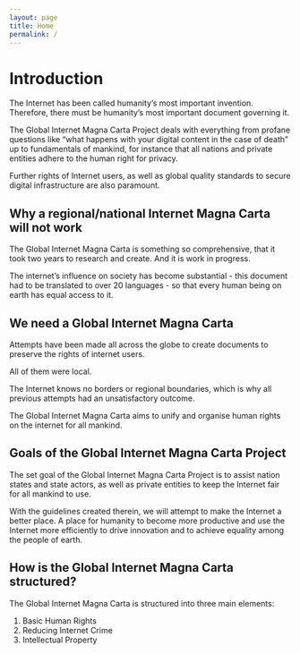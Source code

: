 ```yaml
---
layout: page
title: Home
permalink: /
---
```


# Introduction

The Internet has been called humanity’s most important invention. Therefore, there must be humanity’s most important document governing it.

The Global Internet Magna Carta Project deals with everything from profane questions like “what happens with your digital content in the case of death” up to fundamentals of mankind, for instance that all nations and private entities adhere to the human right for privacy.

Further rights of Internet users, as well as global quality standards to secure digital infrastructure are also paramount.

## Why a regional/national Internet Magna Carta will not work
The Global Internet Magna Carta is something so comprehensive, that it took two years to research and create. And it is work in progress.

The internet’s influence on society has become substantial - this document had to be translated to over 20 languages - so that every human being on earth has equal access to it.

## We need a Global Internet Magna Carta

Attempts have been made all across the globe to create documents to preserve the rights of internet users.

All of them were local.

The Internet knows no borders or regional boundaries, which is why all previous attempts had an unsatisfactory outcome.

The Global Internet Magna Carta aims to unify and organise human rights on the internet for all mankind.

## Goals of the Global Internet Magna Carta Project

The set goal of the Global Internet Magna Carta Project is to assist nation states and state actors, as well as private entities to keep the Internet fair for all mankind to use.

With the guidelines created therein, we will attempt to make the Internet a better place. A place for humanity to become more productive and use the Internet more efficiently to drive innovation and to achieve equality among the people of earth.

## How is the Global Internet Magna Carta structured?

The Global Internet Magna Carta is structured into three main elements:

1. Basic Human Rights
2. Reducing Internet Crime
3. Intellectual Property
